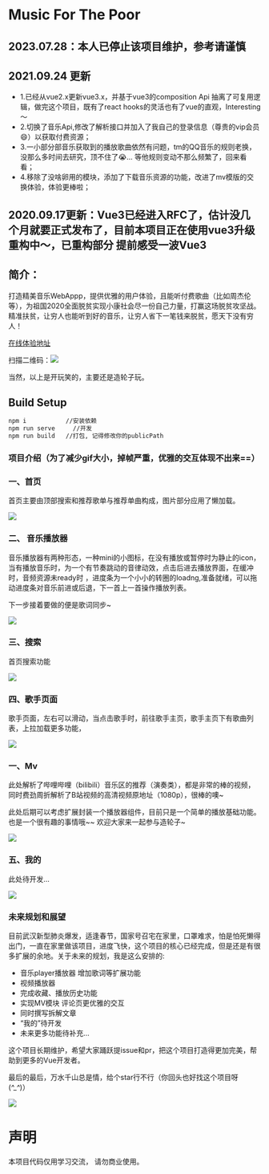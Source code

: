 # Music For The Poor
## 2023.07.28：本人已停止该项目维护，参考请谨慎

## 2021.09.24 更新
- 1.已经从vue2.x更新vue3.x，并基于vue3的composition Api 抽离了可复用逻辑，做完这个项目，既有了react hooks的灵活也有了vue的直观，Interesting～ 
- 2.切换了音乐Api,修改了解析接口并加入了我自己的登录信息（尊贵的vip会员😄）以获取付费资源；
- 3.一小部分部音乐获取到的播放歌曲依然有问题，tm的QQ音乐的规则老换，没那么多时间去研究，顶不住了😭... 等他规则变动不那么频繁了，回来看看；
- 4.移除了没啥卵用的模块，添加了下载音乐资源的功能，改进了mv模版的交换体验，体验更棒啦；

## 2020.09.17更新：Vue3已经进入RFC了，估计没几个月就要正式发布了，目前本项目正在使用vue3升级重构中～，已重构部分  提前感受一波Vue3

## 简介：
打造精美音乐WebAppp，提供优雅的用户体验，且能听付费歌曲（比如周杰伦等），为祖国2020全面脱贫实现小康社会尽一份自己力量，打赢这场脱贫攻坚战。精准扶贫，让穷人也能听到好的音乐，让穷人省下一笔钱来脱贫，愿天下没有穷人！

[在线体验地址](http://www.iamzfj.cn/music)

扫描二维码：![](https://upload-images.jianshu.io/upload_images/2514755-755f1985ad057630.png?imageMogr2/auto-orient/strip%7CimageView2/2/w/1240)


当然，以上是开玩笑的，主要还是造轮子玩。

## Build Setup

``` bash
npm i           //安装依赖
npm run serve     //开发
npm run build   //打包, 记得修改你的publicPath
```
### 项目介绍（为了减少gif大小，掉帧严重，优雅的交互体现不出来==）

### 一、首页

首页主要由顶部搜索和推荐歌单与推荐单曲构成，图片部分应用了懒加载。

![](https://s2.ax1x.com/2020/02/03/10slfs.gif)

### 二、 音乐播放器

音乐播放器有两种形态，一种mini的小图标，在没有播放或暂停时为静止的icon，当有播放音乐时，为一个有节奏跳动的音律动效，点击后进去播放界面，在缓冲时，音频资源未ready时 ，进度条为一个小小的转圈的loadng,准备就绪，可以拖动进度条对音乐前进或后退，下一首上一首操作播放列表。

下一步接着要做的便是歌词同步~

![](https://s2.ax1x.com/2020/02/03/102dzj.png)

### 三、搜索

首页搜索功能

![](https://s2.ax1x.com/2020/02/03/10sqHS.gif)

### 四、歌手页面

歌手页面，左右可以滑动，当点击歌手时，前往歌手主页，歌手主页下有歌曲列表，上拉加载更多功能，

![](https://s2.ax1x.com/2020/02/03/10yAN4.gif)

### 一、Mv

此处解析了哔哩哔哩（bilibili）音乐区的推荐（演奏类），都是非常的棒的视频，同时费劲周折解析了B站视频的高清视频原地址（1080p），很棒的噢~

此处后期可以考虑扩展封装一个播放器组件，目前只是一个简单的播放基础功能。也是一个很有趣的事情哦~~ 欢迎大家来一起参与造轮子~

![](https://s2.ax1x.com/2020/02/03/106Ni4.gif)

### 五、我的

此处待开发...

![](https://s2.ax1x.com/2020/02/03/10gRKI.png)


### 未来规划和展望
目前武汉新型肺炎爆发，适逢春节，国家号召宅在家里，口罩难求，怕是怕死懒得出门，一直在家里做该项目，进度飞快，这个项目的核心已经完成，但是还是有很多扩展的余地。关于未来的规划，我是这么安排的:

- 音乐player播放器 增加歌词等扩展功能
- 视频播放器
- 完成收藏、播放历史功能
- 实现MV模块 评论页更优雅的交互
- 同时撰写拆解文章
- “我的”待开发
- 未来更多功能待补充...

这个项目长期维护，希望大家踊跃提issue和pr，把这个项目打造得更加完美，帮助到更多的Vue开发者。

最后的最后，万水千山总是情，给个star行不行（你回头也好找这个项目呀 (*^_^*)）

![](https://s2.ax1x.com/2020/02/03/10h39S.gif)

# 声明
本项目代码仅用学习交流， 请勿商业使用。
